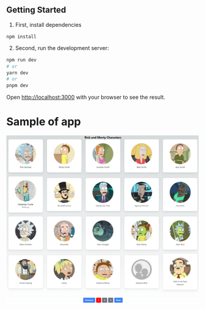 ## Getting Started

1.  First, install dependencies

```
npm install
```

2.  Second, run the development server:

```bash
npm run dev
# or
yarn dev
# or
pnpm dev
```

Open [http://localhost:3000](http://localhost:3000) with your browser to see the result.

# Sample of app

![Sample app](./sample.PNG)
